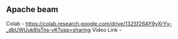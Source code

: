 ## Apache beam

Colab - https://colab.research.google.com/drive/132Sf26AY9yXrYy-_dbUWUuk8IsTns-yK?usp=sharing
Video Link - 